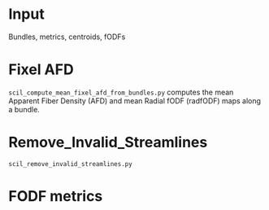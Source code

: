 # Input

Bundles, metrics, centroids, fODFs

# Fixel AFD

`scil_compute_mean_fixel_afd_from_bundles.py` computes the mean Apparent Fiber Density (AFD) and mean Radial fODF (radfODF)
maps along a bundle.

# Remove_Invalid_Streamlines

`scil_remove_invalid_streamlines.py`

# FODF metrics 